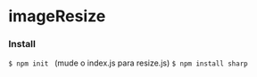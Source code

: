 # imageResize

### Install
```$ npm init ```
(mude o index.js para resize.js)
```$ npm install sharp ```
